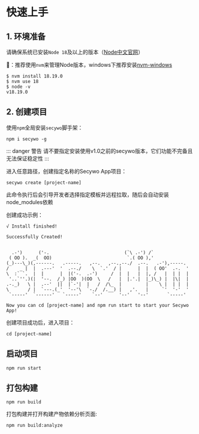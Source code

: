 

# 快速上手
## 1. 环境准备
请确保系统已安装`Node 18`及以上的版本（[Node中文官网]）

:triangular_flag_on_post:：推荐使用`nvm`来管理Node版本，windows下推荐安装[nvm-windows]

```shell
$ nvm install 18.19.0
$ nvm use 18
$ node -v
v18.19.0
```

## 2. 创建项目

使用`npm`全局安装`secywo`脚手架：    
```shell
npm i secywo -g
```

::: danger 警告
请不要指定安装使用v1.0之前的secywo版本，它们功能不完备且无法保证稳定性
:::

进入任意路径，创建指定名称的Secywo App项目：
```shell
secywo create [project-name]
```
此命令执行后会引导开发者选择指定模板并远程拉取，随后会自动安装node_modules依赖

创建成功示例：

```shell
√ Install finished!

Successfully Created!


  .-')      ('-.                            (`\ .-') /`
 ( OO ).  _(  OO)                            `.( OO ),'
(_)---\_)(,------.   .-----.   ,--.   ,--.,--./  .--.   .-'),-----.
/    _ |  |  .---'  '  .--./    \  `.'  / |      |  |  ( OO'  .-.  '
\  :` `.  |  |      |  |('-.  .-')     /  |  |   |  |, /   |  | |  |
 '..`''.)(|  '--.  /_) |OO  )(OO  \   /   |  |.'.|  |_)\_) |  |\|  |
.-._)   \ |  .--'  ||  |`-'|  |   /  /\_  |         |    \ |  | |  |
\       / |  `---.(_'  '--'\  `-./  /.__) |   ,'.   |     `'  '-'  '
 `-----'  `------'   `-----'    `--'      '--'   '--'       `-----'

Now you can cd [project-name] and npm run start to start your Secywo App!
```
创建项目成功后，进入项目：
```shell
cd [project-name]
```

## 启动项目

```shell
npm run start
```
## 打包构建

```shell
npm run build
```
打包构建并打开构建产物依赖分析页面:
```shell
npm run build:analyze
```


[nvm-windows]:https://github.com/coreybutler/nvm-windows
[Node中文官网]:https://www.nodejs.com.cn/
